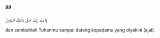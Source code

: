 ##### 99

<span class="ayah">وَٱعْبُدْ رَبَّكَ حَتَّىٰ يَأْتِيَكَ ٱلْيَقِينُ</span>

<span class="ayah_translation">dan sembahlah Tuhanmu sampai datang kepadamu yang diyakini (ajal).</span>
